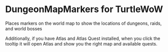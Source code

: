 # DungeonMapMarkers for TurtleWoW
Places markers on the world map to show the locations of dungeons, raids, and world bosses

Additionally, if you have Atlas and Atlas Quest installed, when you click the tooltip it will open Atlas and show you the right map and available quests.
